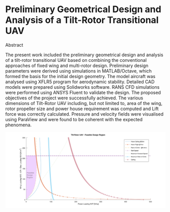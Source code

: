 # Preliminary Geometrical Design and Analysis of a Tilt-Rotor Transitional UAV

Abstract

The present work included the preliminary geometrical design and analysis of a tilt-rotor transitional UAV based on combining the conventional approaches of fixed wing and multi-rotor design. Preliminary design parameters were derived using simulations in MATLAB/Octave, which formed the basis for the initial design geometry. The model aircraft was analysed using XFLR5 program for aerodynamic stability. Detailed CAD models were prepared using Solidworks software. RANS CFD simulations were performed using ANSYS Fluent to validate the design.
The proposed objectives of the project were successfully achieved. The various dimensions of Tilt-Rotor UAV including, but not limited to, area of the wing, rotor propeller size and power house requirement was computed and Lift force was correctly calculated. Pressure and velocity fields were visualised using ParaView and were found to be coherent with the expected phenomena.

![Feasible Design Region](img/untitled.svg)